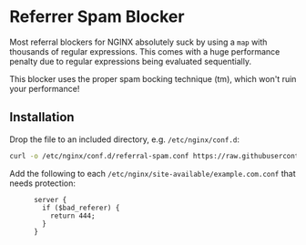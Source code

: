 # Referrer Spam Blocker

Most referral blockers for NGINX absolutely suck by using a `map` with thousands of regular expressions.
This comes with a huge performance penalty due to regular expressions being evaluated sequentially.

This blocker uses the proper spam bocking technique (tm), which won't ruin your performance!

## Installation

Drop the file to an included directory, e.g. `/etc/nginx/conf.d`:

```bash
curl -o /etc/nginx/conf.d/referral-spam.conf https://raw.githubusercontent.com/dvershinin/referrer-spam-blocker/main/referral-spam.conf
```

Add the following to each `/etc/nginx/site-available/example.com.conf` that needs protection:

```nginx
      server {
        if ($bad_referer) {
          return 444;
        }
      }
```

